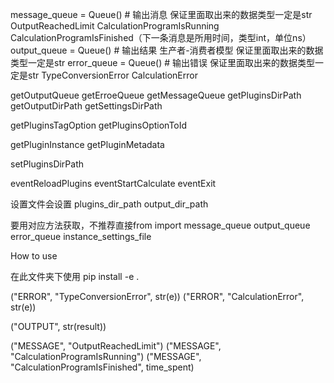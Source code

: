 message_queue = Queue()  # 输出消息 保证里面取出来的数据类型一定是str
OutputReachedLimit
CalculationProgramIsRunning
CalculationProgramIsFinished（下一条消息是所用时间，类型int，单位ns）
output_queue = Queue()  # 输出结果 生产者-消费者模型 保证里面取出来的数据类型一定是str
error_queue = Queue()  # 输出错误 保证里面取出来的数据类型一定是str
TypeConversionError
CalculationError

getOutputQueue
getErroeQueue
getMessageQueue
getPluginsDirPath
getOutputDirPath
getSettingsDirPath

getPluginsTagOption
getPluginsOptionToId

getPluginInstance
getPluginMetadata

setPluginsDirPath

eventReloadPlugins
eventStartCalculate
eventExit

设置文件会设置
plugins_dir_path
output_dir_path

要用对应方法获取，不推荐直接from import
message_queue
output_queue
error_queue
instance_settings_file

How to use

在此文件夹下使用
pip install -e .

("ERROR", "TypeConversionError", str(e))
("ERROR", "CalculationError", str(e))

("OUTPUT", str(result))

("MESSAGE", "OutputReachedLimit")
("MESSAGE", "CalculationProgramIsRunning")
("MESSAGE", "CalculationProgramIsFinished", time_spent)